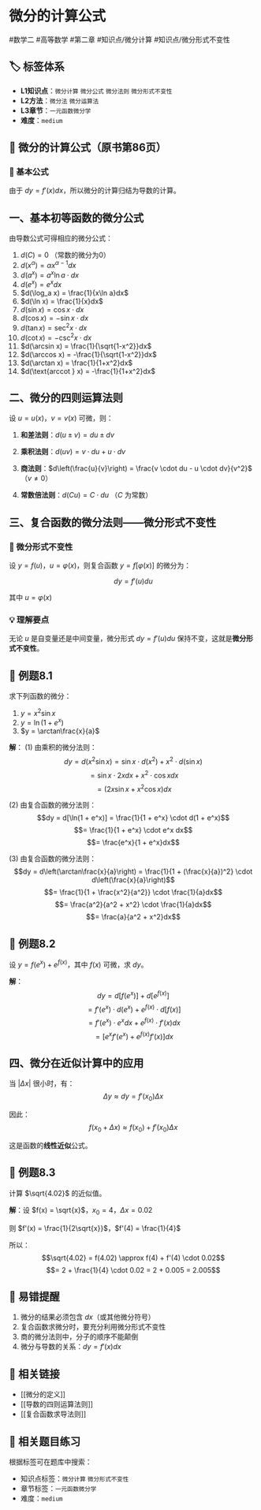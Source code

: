 # 微分的计算公式

#数学二 #高等数学 #第二章 #知识点/微分计算 #知识点/微分形式不变性

## 🏷️ 标签体系
- **L1知识点**：`微分计算` `微分公式` `微分法则` `微分形式不变性`
- **L2方法**：`微分法` `微分运算法`
- **L3章节**：`一元函数微分学`
- **难度**：`medium`

## 📖 微分的计算公式（原书第86页）

### 🔑 基本公式

由于 $dy = f'(x)dx$，所以微分的计算归结为导数的计算。

## 一、基本初等函数的微分公式

由导数公式可得相应的微分公式：

1. $d(C) = 0$ （常数的微分为0）
2. $d(x^α) = αx^{α-1}dx$
3. $d(a^x) = a^x\ln a \cdot dx$
4. $d(e^x) = e^x dx$
5. $d(\log_a x) = \frac{1}{x\ln a}dx$
6. $d(\ln x) = \frac{1}{x}dx$
7. $d(\sin x) = \cos x \cdot dx$
8. $d(\cos x) = -\sin x \cdot dx$
9. $d(\tan x) = \sec^2 x \cdot dx$
10. $d(\cot x) = -\csc^2 x \cdot dx$
11. $d(\arcsin x) = \frac{1}{\sqrt{1-x^2}}dx$
12. $d(\arccos x) = -\frac{1}{\sqrt{1-x^2}}dx$
13. $d(\arctan x) = \frac{1}{1+x^2}dx$
14. $d(\text{arccot } x) = -\frac{1}{1+x^2}dx$

## 二、微分的四则运算法则

设 $u = u(x)$，$v = v(x)$ 可微，则：

1. **和差法则**：$d(u \pm v) = du \pm dv$

2. **乘积法则**：$d(uv) = v \cdot du + u \cdot dv$

3. **商法则**：$d\left(\frac{u}{v}\right) = \frac{v \cdot du - u \cdot dv}{v^2}$ （$v \neq 0$）

4. **常数倍法则**：$d(Cu) = C \cdot du$ （$C$ 为常数）

## 三、复合函数的微分法则——微分形式不变性

### 🔑 微分形式不变性

设 $y = f(u)$，$u = \varphi(x)$，则复合函数 $y = f[\varphi(x)]$ 的微分为：

$$dy = f'(u)du$$

其中 $u = \varphi(x)$

### 💡 理解要点

无论 $u$ 是自变量还是中间变量，微分形式 $dy = f'(u)du$ 保持不变，这就是**微分形式不变性**。

## 📐 例题8.1
求下列函数的微分：
1. $y = x^2\sin x$
2. $y = \ln(1 + e^x)$
3. $y = \arctan\frac{x}{a}$

**解**：
(1) 由乘积的微分法则：
$$dy = d(x^2\sin x) = \sin x \cdot d(x^2) + x^2 \cdot d(\sin x)$$
$$= \sin x \cdot 2x dx + x^2 \cdot \cos x dx$$
$$= (2x\sin x + x^2\cos x)dx$$

(2) 由复合函数的微分法则：
$$dy = d[\ln(1 + e^x)] = \frac{1}{1 + e^x} \cdot d(1 + e^x)$$
$$= \frac{1}{1 + e^x} \cdot e^x dx$$
$$= \frac{e^x}{1 + e^x}dx$$

(3) 由复合函数的微分法则：
$$dy = d\left(\arctan\frac{x}{a}\right) = \frac{1}{1 + (\frac{x}{a})^2} \cdot d\left(\frac{x}{a}\right)$$
$$= \frac{1}{1 + \frac{x^2}{a^2}} \cdot \frac{1}{a}dx$$
$$= \frac{a^2}{a^2 + x^2} \cdot \frac{1}{a}dx$$
$$= \frac{a}{a^2 + x^2}dx$$

## 📐 例题8.2
设 $y = f(e^x) + e^{f(x)}$，其中 $f(x)$ 可微，求 $dy$。

**解**：
$$dy = d[f(e^x)] + d[e^{f(x)}]$$
$$= f'(e^x) \cdot d(e^x) + e^{f(x)} \cdot d[f(x)]$$
$$= f'(e^x) \cdot e^x dx + e^{f(x)} \cdot f'(x)dx$$
$$= [e^x f'(e^x) + e^{f(x)} f'(x)]dx$$

## 四、微分在近似计算中的应用

当 $|\Delta x|$ 很小时，有：
$$\Delta y \approx dy = f'(x_0)\Delta x$$

因此：
$$f(x_0 + \Delta x) \approx f(x_0) + f'(x_0)\Delta x$$

这是函数的**线性近似**公式。

## 📐 例题8.3
计算 $\sqrt{4.02}$ 的近似值。

**解**：设 $f(x) = \sqrt{x}$，$x_0 = 4$，$\Delta x = 0.02$

则 $f'(x) = \frac{1}{2\sqrt{x}}$，$f'(4) = \frac{1}{4}$

所以：
$$\sqrt{4.02} = f(4.02) \approx f(4) + f'(4) \cdot 0.02$$
$$= 2 + \frac{1}{4} \cdot 0.02 = 2 + 0.005 = 2.005$$

## 🎯 易错提醒
1. 微分的结果必须包含 $dx$（或其他微分符号）
2. 复合函数求微分时，要充分利用微分形式不变性
3. 商的微分法则中，分子的顺序不能颠倒
4. 微分与导数的关系：$dy = f'(x)dx$

## 🔗 相关链接
- [[微分的定义]]
- [[导数的四则运算法则]]
- [[复合函数求导法则]]

## 🔗 相关题目练习
根据标签可在题库中搜索：
- 知识点标签：`微分计算` `微分形式不变性`
- 章节标签：`一元函数微分学`
- 难度：`medium`